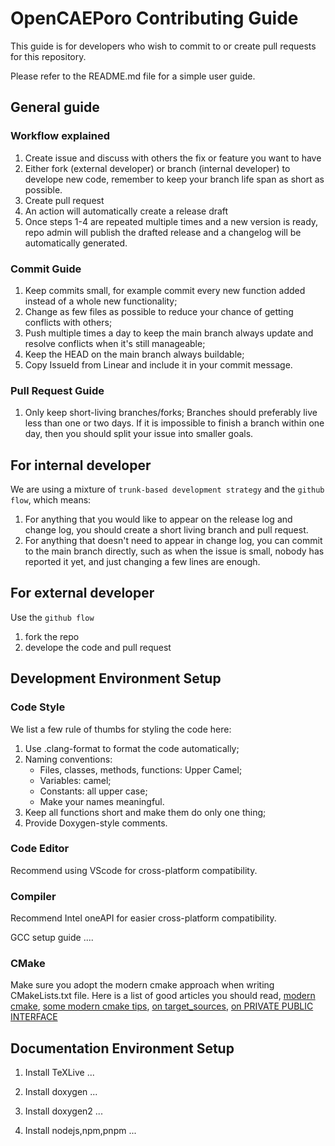# OpenCAEPoro Contributing Guide

This guide is for developers who wish to commit to or create pull requests for this repository.

Please refer to the README.md file for a simple user guide.

## General guide

### Workflow explained

1. Create issue and discuss with others the fix or feature you want to have
2. Either fork (external developer) or branch (internal developer) to develope new code, remember to keep your branch life span as short as possible.
3. Create pull request 
4. An action will automatically create a release draft
5. Once steps 1-4 are repeated multiple times and a new version is ready, repo admin will publish the drafted release and a changelog will be automatically generated.

### Commit Guide 

1. Keep commits small, for example commit every new function added instead of a whole new functionality;
2. Change as few files as possible to reduce your chance of getting conflicts with others;
3. Push multiple times a day to keep the main branch always update and resolve conflicts when it's still manageable;
4. Keep the HEAD on the main branch always buildable;
5. Copy IssueId from Linear and include it in your commit message.

### Pull Request Guide

1. Only keep short-living branches/forks; Branches should preferably live less than one or two days. If it is impossible to finish a branch within one day, then you should split your issue into smaller goals.


## For internal developer

We are using a mixture of `trunk-based development strategy` and the `github flow`, which means:

1. For anything that you would like to appear on the release log and change log, you should create a short living branch and pull request.
2. For anything that doesn't need to appear in change log, you can commit to the main branch directly, such as when the issue is small, nobody has reported it yet, and just changing a few lines are enough. 


<!-- Check the [Linear Doc](https://linear.app/docs/github?tabs=b5eb539099f9#basics) for more details on the PR and commit integration with github. -->

## For external developer

Use the `github flow`
1. fork the repo
2. develope the code and pull request

## Development Environment Setup

### Code Style

We list a few rule of thumbs for styling the code here:

1. Use .clang-format to format the code automatically;
2. Naming conventions: 
    - Files, classes, methods, functions: Upper Camel;
    - Variables: camel;
    - Constants: all upper case;
    - Make your names meaningful.
3. Keep all functions short and make them do only one thing;
4. Provide Doxygen-style comments.

### Code Editor

Recommend using VScode for cross-platform compatibility.

### Compiler

Recommend Intel oneAPI for easier cross-platform compatibility.

GCC setup guide ....

### CMake

Make sure you adopt the modern cmake approach when writing CMakeLists.txt file. Here is a list of good articles you should read, [modern cmake](https://cliutils.gitlab.io/modern-cmake/), [some modern cmake tips](https://www.incredibuild.com/blog/modern-cmake-tips-and-tricks), [on target_sources](https://crascit.com/2016/01/31/enhanced-source-file-handling-with-target_sources/), [on PRIVATE PUBLIC INTERFACE](https://kubasejdak.com/modern-cmake-is-like-inheritance)

## Documentation Environment Setup

1. Install TeXLive ...

2. Install doxygen ...

3. Install doxygen2 ...

4. Install nodejs,npm,pnpm ...

